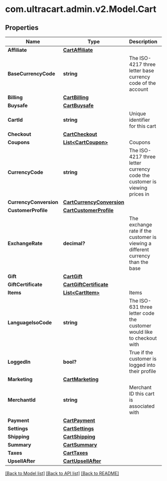 # com.ultracart.admin.v2.Model.Cart
## Properties

Name | Type | Description | Notes
------------ | ------------- | ------------- | -------------
**Affiliate** | [**CartAffiliate**](CartAffiliate.md) |  | [optional] 
**BaseCurrencyCode** | **string** | The ISO-4217 three letter base currency code of the account | [optional] 
**Billing** | [**CartBilling**](CartBilling.md) |  | [optional] 
**Buysafe** | [**CartBuysafe**](CartBuysafe.md) |  | [optional] 
**CartId** | **string** | Unique identifier for this cart | [optional] 
**Checkout** | [**CartCheckout**](CartCheckout.md) |  | [optional] 
**Coupons** | [**List&lt;CartCoupon&gt;**](CartCoupon.md) | Coupons | [optional] 
**CurrencyCode** | **string** | The ISO-4217 three letter currency code the customer is viewing prices in | [optional] 
**CurrencyConversion** | [**CartCurrencyConversion**](CartCurrencyConversion.md) |  | [optional] 
**CustomerProfile** | [**CartCustomerProfile**](CartCustomerProfile.md) |  | [optional] 
**ExchangeRate** | **decimal?** | The exchange rate if the customer is viewing a different currency than the base | [optional] 
**Gift** | [**CartGift**](CartGift.md) |  | [optional] 
**GiftCertificate** | [**CartGiftCertificate**](CartGiftCertificate.md) |  | [optional] 
**Items** | [**List&lt;CartItem&gt;**](CartItem.md) | Items | [optional] 
**LanguageIsoCode** | **string** | The ISO-631 three letter code the customer would like to checkout with | [optional] 
**LoggedIn** | **bool?** | True if the customer is logged into their profile | [optional] 
**Marketing** | [**CartMarketing**](CartMarketing.md) |  | [optional] 
**MerchantId** | **string** | Merchant ID this cart is associated with | [optional] 
**Payment** | [**CartPayment**](CartPayment.md) |  | [optional] 
**Settings** | [**CartSettings**](CartSettings.md) |  | [optional] 
**Shipping** | [**CartShipping**](CartShipping.md) |  | [optional] 
**Summary** | [**CartSummary**](CartSummary.md) |  | [optional] 
**Taxes** | [**CartTaxes**](CartTaxes.md) |  | [optional] 
**UpsellAfter** | [**CartUpsellAfter**](CartUpsellAfter.md) |  | [optional] 


[[Back to Model list]](../README.md#documentation-for-models) [[Back to API list]](../README.md#documentation-for-api-endpoints) [[Back to README]](../README.md)

